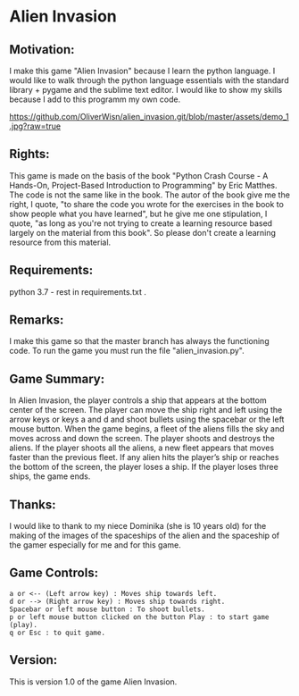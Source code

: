 # Alien Invasion

## Motivation:
I make this game "Alien Invasion" because I learn the python 
language. I would like to walk through the python language essentials 
with the standard library + pygame and the sublime text editor. I would 
like to show my skills because I add to this programm my own code. 

https://github.com/OliverWisn/alien_invasion.git/blob/master/assets/demo_1.jpg?raw=true

## Rights:
This game is made on the basis of the book "Python Crash Course - 
A Hands-On, Project-Based Introduction to Programming" by Eric Matthes. 
The code is not the same like in the book. The autor of the book give 
me the right, I quote, "to share the code you wrote for the exercises 
in the book to show people what you have learned", but he give me one 
stipulation, I quote, "as long as you're not trying to create 
a learning resource based largely on the material from this book". 
So please don't create a learning resource from this material.

## Requirements: 
python 3.7 - rest in requirements.txt .

## Remarks:
I make this game so that the master branch has always 
the functioning code. To run the game you must run the file
"alien_invasion.py".

## Game Summary:
In Alien Invasion, the player controls a ship that appears at the 
bottom center of the screen. The player can move the ship right and 
left using the arrow keys or keys a and d and shoot bullets using 
the spacebar or the left mouse button. When the game begins, a fleet of 
the aliens fills the sky and moves across and down the screen. 
The player shoots and destroys the aliens. If the player shoots all 
the aliens, a new fleet appears that moves faster than the previous 
fleet. If any alien hits the player’s ship or reaches the bottom of 
the screen, the player loses a ship. If the player loses three ships, 
the game ends.

## Thanks:

I would like to thank to my niece Dominika (she is 10 years old) for 
the making of the images of the spaceships of the alien and 
the spaceship of the gamer especially for me and for this game.

## Game Controls:    
    a or <-- (Left arrow key) : Moves ship towards left.
    d or --> (Right arrow key) : Moves ship towards right.
    Spacebar or left mouse button : To shoot bullets.
    p or left mouse button clicked on the button Play : to start game (play).
    q or Esc : to quit game.

## Version:
This is version 1.0 of the game Alien Invasion.
